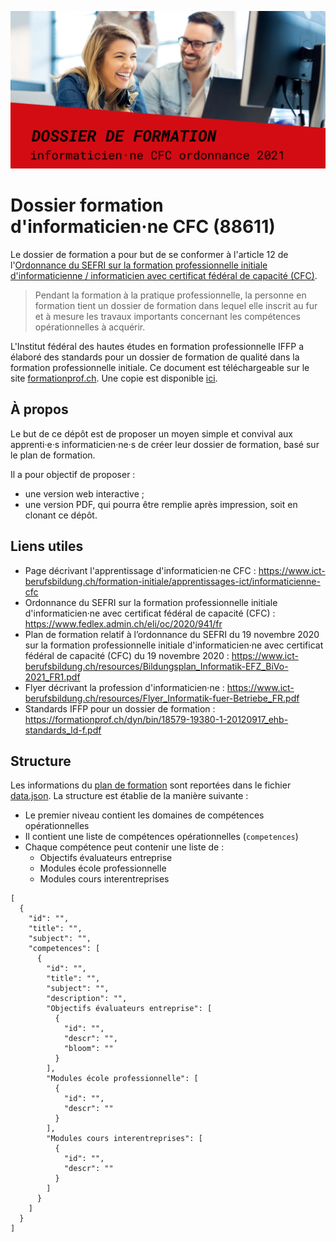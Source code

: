 ![](./media/img/dossier-formation.png)
# Dossier formation d'informaticien·ne CFC (88611)

Le dossier de formation a pour but de se conformer à l'article 12
de l'[Ordonnance du SEFRI sur la formation professionnelle initiale
d'informaticienne / informaticien avec certificat fédéral de capacité (CFC)].

> Pendant la formation à la pratique professionnelle, la personne en formation
tient un dossier de formation dans lequel elle inscrit au fur et à mesure les
travaux importants concernant les compétences opérationnelles à acquérir.

L'Institut fédéral des hautes études en formation professionnelle IFFP
a élaboré des standards pour un dossier de formation de qualité dans la
formation professionnelle initiale. Ce document est téléchargeable sur le site
[formationprof.ch](formationprof.ch/dyn/18579.aspx). Une copie est disponible
[ici](./media/pdf/18579-19380-1-20120917_ehb-standards_ld-f.pdf).


## À propos

Le but de ce dépôt est de proposer un moyen simple et convival aux apprenti·e·s
informaticien·ne·s de créer leur dossier de formation, basé sur le plan de
formation.

Il a pour objectif de proposer :
* une version web interactive ;
* une version PDF, qui pourra être remplie après impression, soit en clonant ce
  dépôt.

## Liens utiles

* Page décrivant l'apprentissage d'informaticien·ne CFC :
  https://www.ict-berufsbildung.ch/formation-initiale/apprentissages-ict/informaticienne-cfc
* Ordonnance du SEFRI sur la formation professionnelle initiale
  d'informaticien·ne avec certificat fédéral de capacité (CFC) :
  https://www.fedlex.admin.ch/eli/oc/2020/941/fr
* Plan de formation relatif à l’ordonnance du SEFRI du 19 novembre
  2020 sur la formation professionnelle initiale d'informaticien·ne
  avec certificat fédéral de capacité (CFC) du 19 novembre 2020 :
  https://www.ict-berufsbildung.ch/resources/Bildungsplan_Informatik-EFZ_BiVo-2021_FR1.pdf
* Flyer décrivant la profession d'informaticien·ne : 
  https://www.ict-berufsbildung.ch/resources/Flyer_Informatik-fuer-Betriebe_FR.pdf
* Standards IFFP pour un dossier de formation : 
  https://formationprof.ch/dyn/bin/18579-19380-1-20120917_ehb-standards_ld-f.pdf


## Structure

Les informations du [plan de formation] sont reportées dans le fichier
[data.json]. La structure est établie de la manière suivante :
   - Le premier niveau contient les domaines de compétences opérationnelles
   - Il contient une liste de compétences opérationnelles (`competences`)
   - Chaque compétence peut contenir une liste de :
      - Objectifs évaluateurs entreprise
      - Modules école professionnelle
      - Modules cours interentreprises

```
[
  {
    "id": "",
    "title": "",
    "subject": "",
    "competences": [
      {
        "id": "",
        "title": "",
        "subject": "",
        "description": "",
        "Objectifs évaluateurs entreprise": [
          {
            "id": "",
            "descr": "",
            "bloom": ""
          }
        ],
        "Modules école professionnelle": [
          {
            "id": "",
            "descr": ""
          }
        ],
        "Modules cours interentreprises": [
          {
            "id": "",
            "descr": ""
          }
        ]
      }
    ]
  }
]
```

[Ordonnance du SEFRI sur la formation professionnelle initiale d'informaticienne / informaticien avec certificat fédéral de capacité (CFC)]: https://www.fedlex.admin.ch/eli/oc/2020/941/fr
[plan de formation]: ./media/pdf/Bildungsplan_Informatik-EFZ_BiVo-2021_FR1.pdf
[data.json]: ./data.json
